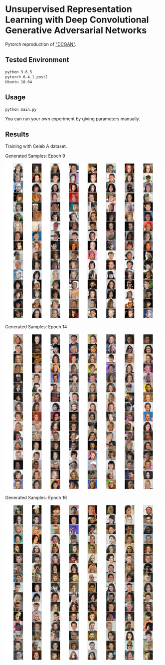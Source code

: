 # Unsupervised Representation Learning with Deep Convolutional Generative Adversarial Networks
Pytorch reproduction of ["DCGAN"](https://arxiv.org/abs/1511.06434 "Paper Link"). 

## Tested Environment
```
python 3.6.5
pytorch 0.4.1.post2
Ubuntu 18.04
```
## Usage
```
python main.py
```
You can run your own experiment by giving parameters manually. 

## Results
Training with Celeb A dataset. 

Generated Samples: Epoch 9

<img src="https://github.com/minkyu-choi04/DCGAN/blob/master/images/img_e9b80.jpg" alt="Sample epoch 9" width="500"/>



Generated Samples: Epoch 14

<img src="https://github.com/minkyu-choi04/DCGAN/blob/master/images/img_e14b300.jpg" alt="Sample epoch 9" width="500"/>



Generated Samples: Epoch 16

<img src="https://github.com/minkyu-choi04/DCGAN/blob/master/images/img_e16b30.jpg" alt="Sample epoch 9" width="500"/>
